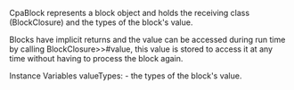 CpaBlock represents a block object and holds the receiving class (BlockClosure)
and the types of the block's value.

Blocks have implicit returns and the value can be accessed during run time by
calling BlockClosure>>#value, this value is stored to access it at any time
without having to process the block again.

Instance Variables
  valueTypes: <Set> - the types of the block's value.